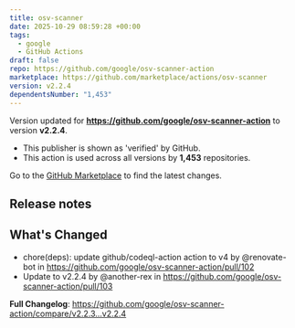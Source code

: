 ```yaml
---
title: osv-scanner
date: 2025-10-29 08:59:28 +00:00
tags:
  - google
  - GitHub Actions
draft: false
repo: https://github.com/google/osv-scanner-action
marketplace: https://github.com/marketplace/actions/osv-scanner
version: v2.2.4
dependentsNumber: "1,453"
---
```



Version updated for **https://github.com/google/osv-scanner-action** to version **v2.2.4**.
- This publisher is shown as 'verified' by GitHub.
- This action is used across all versions by **1,453** repositories.

Go to the [GitHub Marketplace](https://github.com/marketplace/actions/osv-scanner) to find the latest changes.

## Release notes

## What's Changed
* chore(deps): update github/codeql-action action to v4 by @renovate-bot in https://github.com/google/osv-scanner-action/pull/102
* Update to v2.2.4 by @another-rex in https://github.com/google/osv-scanner-action/pull/103


**Full Changelog**: https://github.com/google/osv-scanner-action/compare/v2.2.3...v2.2.4

